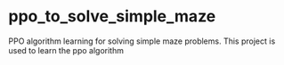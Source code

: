 # ppo_to_solve_simple_maze
PPO algorithm learning for solving simple maze problems. This project is used to learn the ppo algorithm
